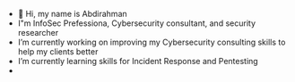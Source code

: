 - 👋 Hi, my name is Abdirahman
- I"m InfoSec Prefessiona, Cybersecurity consultant, and security researcher
- I’m currently working on improving my Cybersecurity consulting skills to help my clients better
- I’m currently learning skills for Incident Response and Pentesting
- 

<!---
abdirahmandahir/abdirahmandahir is a ✨ special ✨ repository because its `README.md` (this file) appears on your GitHub profile.
You can click the Preview link to take a look at your changes.
--->
